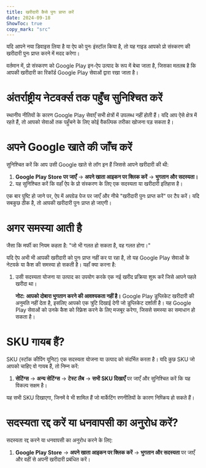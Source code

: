 ```yaml
---
title: खरीदारी कैसे पुनः प्राप्त करें  
date: 2024-09-18  
ShowToc: true
copy_mark: "src"
---
```


यदि आपने नया डिवाइस लिया है या ऐप को पुनः इंस्टॉल किया है, तो यह गाइड आपको प्रो संस्करण की खरीदारी पुनः प्राप्त करने में मदद करेगा।

वर्तमान में, प्रो संस्करण को Google Play इन-ऐप उत्पाद के रूप में बेचा जाता है, जिसका मतलब है कि आपकी खरीदारी का रिकॉर्ड Google Play सेवाओं द्वारा रखा जाता है।

# अंतर्राष्ट्रीय नेटवर्क्स तक पहुँच सुनिश्चित करें

स्थानीय नीतियों के कारण Google Play सेवाएँ सभी क्षेत्रों में उपलब्ध नहीं होती हैं। यदि आप ऐसे क्षेत्र में रहते हैं, तो आपको सेवाओं तक पहुँचने के लिए कोई वैकल्पिक तरीका खोजना पड़ सकता है।

# अपने Google खाते की जाँच करें

सुनिश्चित करें कि आप उसी Google खाते से लॉग इन हैं जिससे आपने खरीदारी की थी:

1. **Google Play Store पर जाएँ** -> **अपने खाता आइकन पर क्लिक करें** -> **भुगतान और सदस्यता।**  
2. यह सुनिश्चित करें कि वहाँ ऐप के प्रो संस्करण के लिए एक सदस्यता या खरीदारी इतिहास है।

एक बार पुष्टि हो जाने पर, ऐप में अपग्रेड पेज पर जाएँ और नीचे "खरीदारी पुनः प्राप्त करें" पर टैप करें। यदि सबकुछ ठीक है, तो आपकी खरीदारी पुनः प्राप्त हो जाएगी।

# अगर समस्या आती है

जैसा कि मर्फी का नियम कहता है: "जो भी गलत हो सकता है, वह गलत होगा।"

यदि ऐप अभी भी आपकी खरीदारी को पुनः प्राप्त नहीं कर पा रहा है, तो यह Google Play सेवाओं के नेटवर्क या कैश की समस्या हो सकती है। यहाँ क्या करना है:

1. उसी सदस्यता योजना या उत्पाद का उपयोग करके एक नई खरीद प्रक्रिया शुरू करें जिसे आपने पहले खरीदा था।

   **नोट:** **आपको दोबारा भुगतान करने की आवश्यकता नहीं है।** Google Play डुप्लिकेट खरीदारी की अनुमति नहीं देता है, इसलिए आपको एक त्रुटि दिखाई देगी जो डुप्लिकेट दर्शाती है। यह Google Play सेवाओं को उनके कैश को रिफ्रेश करने के लिए मजबूर करेगा, जिससे समस्या का समाधान हो सकता है।

# SKU गायब हैं?

SKU (स्टॉक कीपिंग यूनिट) एक सदस्यता योजना या उत्पाद को संदर्भित करता है। यदि कुछ SKU जो आपको चाहिए वो गायब हैं, तो निम्न करें:

1. **सेटिंग्स** -> **अन्य सेटिंग्स** -> **टेस्ट लैब** -> **सभी SKU दिखाएँ** पर जाएँ और सुनिश्चित करें कि यह विकल्प सक्षम है।
   
यह सभी SKU दिखाएगा, जिनमें वे भी शामिल हैं जो मार्केटिंग रणनीतियों के कारण निष्क्रिय हो सकते हैं।

# सदस्यता रद्द करें या धनवापसी का अनुरोध करें?

सदस्यता रद्द करने या धनवापसी का अनुरोध करने के लिए:

1. **Google Play Store** -> **अपने खाता आइकन पर क्लिक करें** -> **भुगतान और सदस्यता** पर जाएँ और वहीं से अपनी खरीदारी प्रबंधित करें।